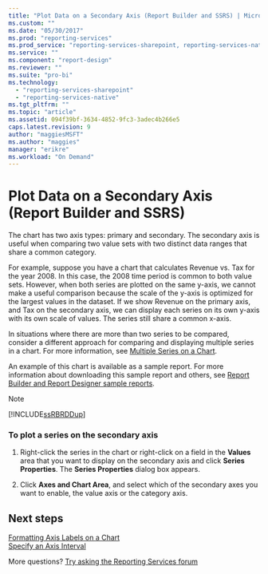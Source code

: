 ```yaml
---
title: "Plot Data on a Secondary Axis (Report Builder and SSRS) | Microsoft Docs"
ms.custom: ""
ms.date: "05/30/2017"
ms.prod: "reporting-services"
ms.prod_service: "reporting-services-sharepoint, reporting-services-native"
ms.service: ""
ms.component: "report-design"
ms.reviewer: ""
ms.suite: "pro-bi"
ms.technology: 
  - "reporting-services-sharepoint"
  - "reporting-services-native"
ms.tgt_pltfrm: ""
ms.topic: "article"
ms.assetid: 094f39bf-3634-4852-9fc3-3adec4b266e5
caps.latest.revision: 9
author: "maggiesMSFT"
ms.author: "maggies"
manager: "erikre"
ms.workload: "On Demand"
---
```


# Plot Data on a Secondary Axis (Report Builder and SSRS)

The chart has two axis types: primary and secondary. The secondary axis is useful when comparing two value sets with two distinct data ranges that share a common category.  
  
 For example, suppose you have a chart that calculates Revenue vs. Tax for the year 2008. In this case, the 2008 time period is common to both value sets. However, when both series are plotted on the same y-axis, we cannot make a useful comparison because the scale of the y-axis is optimized for the largest values in the dataset. If we show Revenue on the primary axis, and Tax on the secondary axis, we can display each series on its own y-axis with its own scale of values. The series still share a common x-axis.  
  
 In situations where there are more than two series to be compared, consider a different approach for comparing and displaying multiple series in a chart. For more information, see [Multiple Series on a Chart](../../reporting-services/report-design/multiple-series-on-a-chart-report-builder-and-ssrs.md).  
  
 An example of this chart is available as a sample report. For more information about downloading this sample report and others, see [Report Builder and Report Designer sample reports](http://go.microsoft.com/fwlink/?LinkId=198283).  
  
> [!NOTE]  
>  [!INCLUDE[ssRBRDDup](../../includes/ssrbrddup-md.md)]  
  
### To plot a series on the secondary axis  
  
1.  Right-click the series in the chart or right-click on a field in the **Values** area that you want to display on the secondary axis and click **Series Properties**. The **Series Properties** dialog box appears.  
  
2.  Click **Axes and Chart Area**, and select which of the secondary axes you want to enable, the value axis or the category axis.  

## Next steps

[Formatting Axis Labels on a Chart](../../reporting-services/report-design/formatting-axis-labels-on-a-chart-report-builder-and-ssrs.md)   
[Specify an Axis Interval](../../reporting-services/report-design/specify-an-axis-interval-report-builder-and-ssrs.md)  

More questions? [Try asking the Reporting Services forum](http://go.microsoft.com/fwlink/?LinkId=620231)
